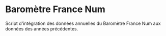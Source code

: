 # Baromètre France Num

Script d'intégration des données annuelles du Baromètre France Num aux données des années précédentes. 